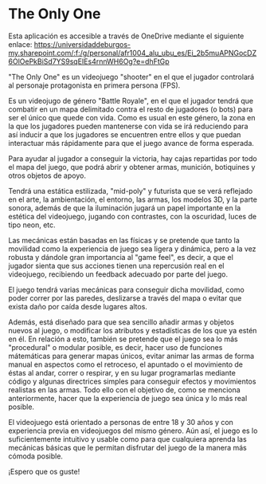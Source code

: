 # The Only One

Esta aplicación es accesible a través de OneDrive mediante el siguiente enlace: https://universidaddeburgos-my.sharepoint.com/:f:/g/personal/afr1004_alu_ubu_es/Ei_2b5muAPNGocDZ6OlOePkBiSd7YS9sqEIEs4rnnWH6Og?e=dhFtGp

"The Only One" es un videojuego "shooter" en el que el jugador controlará al personaje protagonista en primera persona (FPS).

Es un videojugo de género "Battle Royale", en el que el jugador tendrá que combatir en un mapa delimitado contra el resto de jugadores (o bots) para ser el único que quede con vida. Como es usual en este género, la zona en la que los jugadores pueden mantenerse con vida se irá reduciendo para así inducir a que los jugadores se encuentren entre ellos y que puedan interactuar más rápidamente para que el juego avance de forma esperada.

Para ayudar al jugador a conseguir la victoria, hay cajas repartidas por todo el mapa del juego, que podrá abrir y obtener armas, munición, botiquines y otros objetos de apoyo.

Tendrá una estática estilizada, "mid-poly" y futurista que se verá reflejado en el arte, la ambientación, el entorno, las armas, los modelos 3D, y la parte sonora, además de que la iluminación jugará un papel importante en la estética del videojuego, jugando con contrastes, con la oscuridad, luces de tipo neon, etc.

Las mecánicas están basadas en las físicas y se pretende que tanto la movilidad como la experiencia de juego sea ligera y dinámica, pero a la vez robusta y dándole gran importancia al "game feel", es decir, a que el jugador sienta que sus acciones tienen una repercusión real en el videojuego, recibiendo un feedback adecuado por parte del juego.

El juego tendrá varias mecánicas para conseguir dicha movilidad, como poder correr por las paredes, deslizarse a través del mapa o evitar que exista daño por caída desde lugares altos.

Además, está diseñado para que sea sencillo añadir armas y objetos nuevos al juego, o modificar los atributos y estadísticas de los que ya estén en él. En relación a esto, también se pretende que el juego sea lo más "procedural" o modular posible, es decir, hacer uso de funciones mátemáticas para generar mapas únicos, evitar animar las armas de forma manual en aspectos como el retroceso, el apuntado o el movimiento de éstas al andar, correr o respirar, y en su lugar programarlas mediante código y algunas directrices simples para conseguir efectos y movimientos realistas en las armas. Todo ello con el objetivo de, como se menciona anteriormente, hacer que la experiencia de juego sea única y lo más real posible.

El videojuego está orientado a personas de entre 18 y 30 años y con experiencia previa en videojuegos del mismo género. Aún así, el juego es lo suficientemente intuitivo y usable como para que cualquiera aprenda las mecánicas básicas que le permitan disfrutar del juego de la manera más cómoda posible.

¡Espero que os guste!
